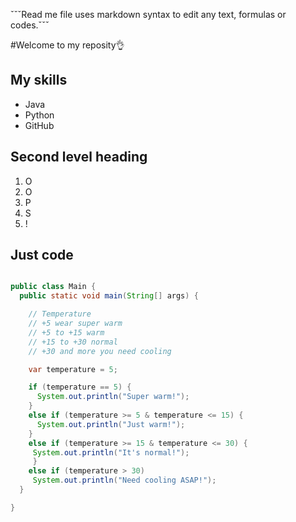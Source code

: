 ˇˇˇRead me file uses markdown syntax to edit any text, formulas or codes.ˇˇˇ

#Welcome to my reposity👌

## My skills
- Java
- Python
- GitHub
  
## Second level heading
1. O
2. O
3. P
4. S
5. !

## Just code
```java

public class Main {
  public static void main(String[] args) {

    // Temperature
    // +5 wear super warm
    // +5 to +15 warm
    // +15 to +30 normal
    // +30 and more you need cooling

    var temperature = 5;

    if (temperature == 5) {
      System.out.println("Super warm!");
    }
    else if (temperature >= 5 & temperature <= 15) {
      System.out.println("Just warm!");
    }
    else if (temperature >= 15 & temperature <= 30) {
     System.out.println("It's normal!");
     }
    else if (temperature > 30) 
     System.out.println("Need cooling ASAP!");
  }

}
```
